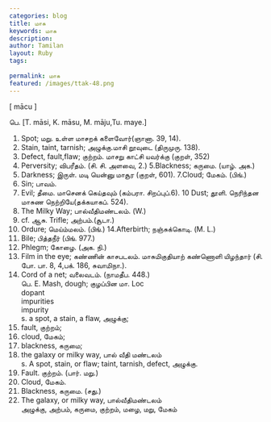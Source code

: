 ```yaml
---
categories: blog
title: மாசு
keywords: மாசு
description: 
author: Tamilan
layout: Ruby
tags: 
 
permalink: மாசு
featured: /images/ttak-48.png
---
```

  
[ mācu ]  
  
பெ. [T. māsi, K. māsu, M. māju,Tu. maye.]  
1. Spot; மறு. உள்ள மாசறக் களைவோர்(ஞானா. 39, 14).   
2. Stain, taint, tarnish; அழுக்கு.மாசி றூவுடை (திருமுரு. 138).   
3. Defect, fault,flaw; குற்றம். மாசறு காட்சி யவர்க்கு (குறள், 352)  
4. Perversity; விபரீதம். (சி. சி. அளவை, 2.) 5.Blackness; கருமை. (யாழ். அக.)   
6. Darkness; இருள். மடி யென்னு மாசூர (குறள், 601). 7.Cloud; மேகம். (பிங்.)   
8. Sin; பாவம்.   
9. Evil; தீமை. மாசெனக் கெய்தவும் (கம்பரா. சிறப்புப்.6). 10 Dust; தூளி. நெரிந்தன மாசுண நெற்றியே(தக்கயாகப். 524).   
11. The Milky Way; பால்வீதிமண்டலம். (W.)   
12. cf. ஆசு. Trifle; அற்பம்.(சூடா.)   
13. Ordure; மெய்ம்மலம். (பிங்.) 14.Afterbirth; நஞ்சுக்கொடி. (M. L.)   
15. Bile; பித்தநீர் (பிங். 977.)   
16. Phlegm; கோழை. (அக. நி.)  
17. Film in the eye; கண்ணின் காசபடலம். மாசுமிகுதியாற் கண்ணொளி யிழந்தார் (சி. போ. பா. 8, 4,பக். 186, சுவாமிநா.).   
18. Cord of a net; வலைவடம். (நாமதீப. 448.)  
பெ. E. Mash, dough; குழப்பின மா. Loc  
dopant  
impurities  
impurity  
s. a spot, a stain, a flaw, அழுக்கு;   
2. fault, குற்றம்;   
3. cloud, மேகம்;   
4. blackness, கருமை;   
5. the galaxy or milky way, பால் வீதி மண்டலம்  
s. A spot, stain, or flaw; taint, tarnish, defect, அழுக்கு.   
2. Fault. குற்றம். (பார். மறு.)   
3. Cloud, மேகம்.   
4. Blackness, கருமை. (சது.)   
5. The galaxy, or milky way, பால்வீதிமண்டலம்  
அழுக்கு, அற்பம், கருமை, குற்றம், மழை, மறு, மேகம்